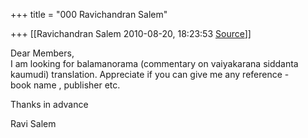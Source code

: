 +++
title = "000 Ravichandran Salem"

+++
[[Ravichandran Salem	2010-08-20, 18:23:53 [Source](https://groups.google.com/g/samskrita/c/bnwjXb8SFxg)]]



Dear Members,  
I am looking for balamanorama (commentary on vaiyakarana siddanta  
kaumudi) translation. Appreciate if you can give me any reference -  
book name , publisher etc.  
  
Thanks in advance  
  
Ravi Salem

